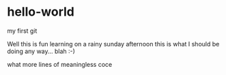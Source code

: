 # hello-world
my first git

Well this is fun learning on a rainy sunday afternoon
this is what I should be doing any way... blah :-)

what more lines of meaningless coce
